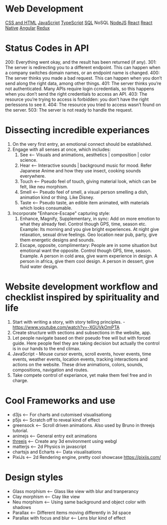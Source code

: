 # Web Development

[CSS and HTML](../languages/css-html/index.md)
[JavaScript](../languages/javascript/index.md)
[TypeScript](../languages/typescript/index.md)
[SQL](../languages/sql/index.md)
NoSQL
[NodeJS](../languages/nodejs/index.md)
[React](../languages/react/index.md)
[React Native](../languages/react-native/index.md)
[Angular](../languages/angular/index.md)
[Redux](../languages/redux/index.md)

# Status Codes in API
200: Everything went okay, and the result has been returned (if any).
301: The server is redirecting you to a different endpoint. This can happen when a company switches domain names, or an endpoint name is changed.
400: The server thinks you made a bad request. This can happen when you don’t send along the right data, among other things.
401: The server thinks you’re not authenticated. Many APIs require login ccredentials, so this happens when you don’t send the right credentials to access an API.
403: The resource you’re trying to access is forbidden: you don’t have the right perlessons to see it.
404: The resource you tried to access wasn’t found on the server.
503: The server is not ready to handle the request.

# Dissecting incredible experiances 
1. On the very first entry, an emotional connect should be established.
2. Engage with all senses at once, which includes:
    1. See      <-- Visuals and animations, aesthetics | composition | color science.
    2. Hear     <-- Interactive sounds | background music for mood. Refer Japanese Anime and how they use insect, cooking sounds everywhere.
    3. Touch    <-- Pseudo feel of touch, giving material look, which can be felt, like neu morphism.
    4. Smell    <-- Pseudo feel of smell, a visual person smelling a dish, animation kind or thing. Like Disney.
    5. Taste    <-- Pseudo taste, an edible item animated, with materials which looks consumable.
3. Incorporate "Enhance-Escape" capturing style:
    1. Enhance, Magnify, Supplementary, in sync: Add on more emotion to what they already feel. Control though GPS, time, season etc. Example: Its morning and you give bright experiences. At night give relaxation, sexual drive feelings. Geo location near pub, party, give them energetic designs and sounds.
    3. Escape, opposite, complimentary: People are in some situation but emotional want the opposite. Control though GPS, time, season. Example. A person in cold area, give warm experience in design. A person in africa, give them cool design. A person in dessert, give fluid water design.

# Website development workflow and checklist inspired by spirituality and life
1. Start with writing a story, with story telling principles. - https://www.youtube.com/watch?v=-XGUVkOmPTA
2. Create structure with sections and subsections in the website, app.
3. Let people navigate based on their pseudo free will but with forced guide. Here people feel they are taking decision but actually the control is in our hands to the end climax.
4. JavaScript - Mouse cursor events, scroll events, hover events, time events, weather events, location events, tracking interactions and actions on the website. These drive animations, colors, sounds, compositions, navigation and routes.
5. Take compete control of experiance, yet make them feel free and in charge. 

# Cool Frameworks and use
* d3js                  <-- For charts and cutomised visualisationg
* p5js                  <-- Scratch off to reveal kind of effect
* greensock             <-- Scroll driven animations. Also used by Bruno in threejs tutorial.
* animejs               <-- General entry exit animations
* [threejs](../languages/threejs/index.md)               <-- Create any 3d environment using webgl
* matterjs              <-- 2d Physics in javascript
* chartsjs and Echarts  <-- Data visualisations
* PixiJs                <-- 2d Rendering engine, pretty cool showcase https://pixijs.com/

# Design styles
* Glass morphism        <-- Glass like view with blur and tranperancy
* Clay morphism         <-- Clay like view
* Neu morphism          <-- Using same background and object color with shadows
* Parallax              <-- Different items moving differently in 3d space
* Parallax with focus and blur  <-- Lens blur kind of effect

